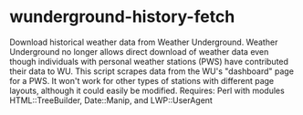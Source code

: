 # wunderground-history-fetch
Download historical weather data from Weather Underground.
Weather Underground no longer allows direct download of weather data even though individuals with personal weather stations (PWS) have contributed their data to WU.
This script scrapes data from the WU's "dashboard" page for a PWS.
It won't work for other types of stations with different page layouts, although it could easily be modified.
Requires: Perl with modules HTML::TreeBuilder, Date::Manip, and LWP::UserAgent
